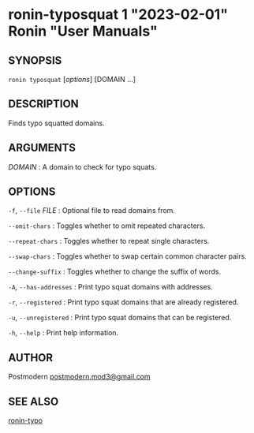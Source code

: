 # ronin-typosquat 1 "2023-02-01" Ronin "User Manuals"

## SYNOPSIS

`ronin typosquat` [*options*] [DOMAIN ...]

## DESCRIPTION

Finds typo squatted domains.

## ARGUMENTS

*DOMAIN*
: A domain to check for typo squats.

## OPTIONS

`-f`, `--file` *FILE*
: Optional file to read domains from.

`--omit-chars`
: Toggles whether to omit repeated characters.

`--repeat-chars`
: Toggles whether to repeat single characters.

`--swap-chars`
: Toggles whether to swap certain common character pairs.

`--change-suffix`
: Toggles whether to change the suffix of words.

`-A`, `--has-addresses`
: Print typo squat domains with addresses.

`-r`, `--registered`
: Print typo squat domains that are already registered.

`-u`, `--unregistered`
: Print typo squat domains that can be registered.

`-h`, `--help`
: Print help information.

## AUTHOR

Postmodern <postmodern.mod3@gmail.com>

## SEE ALSO

[ronin-typo](ronin-typo.1.md)